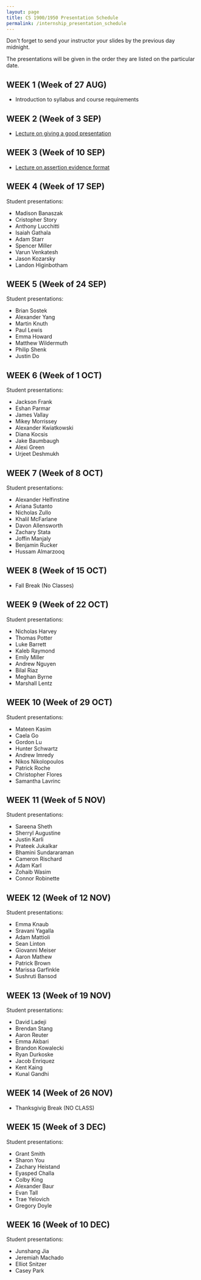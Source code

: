 ```yaml
---
layout: page
title: CS 1900/1950 Presentation Schedule
permalink: /internship_presentation_schedule
---
```


Don't forget to send your instructor your slides by the previous day midnight.

The presentations will be given in the order they are listed on the particular date.

## WEEK 1 (Week of 27 AUG)

* Introduction to syllabus and course requirements
  
## WEEK 2 (Week of 3 SEP)

* [Lecture on giving a good presentation]()

## WEEK 3 (Week of 10 SEP)
  
* [Lecture on assertion evidence format]()

## WEEK 4 (Week of 17 SEP)

Student presentations: 
* Madison Banaszak
* Cristopher Story
* Anthony Lucchitti
* Isaiah Gathala
* Adam Starr
* Spencer Miller
* Varun Venkatesh
* Jason Kozarsky
* Landon Higinbotham

## WEEK 5 (Week of 24 SEP)

Student presentations: 
* Brian Sostek
* Alexander Yang
* Martin Knuth
* Paul Lewis
* Emma Howard
* Matthew Wildermuth
* Philip Shenk
* Justin Do

## WEEK 6 (Week of 1 OCT)

Student presentations: 
* Jackson Frank
* Eshan Parmar
* James Vallay
* Mikey Morrissey
* Alexander Kwiatkowski
* Diana Kocsis
* Jake Baumbaugh
* Alexi Green
* Urjeet Deshmukh

## WEEK 7 (Week of 8 OCT)

Student presentations: 
* Alexander Helfinstine
* Ariana Sutanto
* Nicholas Zullo
* Khalil McFarlane
* Davon Allensworth
* Zachary Stata
* Joffin Manjaly
* Benjamin Rucker
* Hussam Almarzooq

## WEEK 8 (Week of 15 OCT)

* Fall Break (No Classes)

## WEEK 9 (Week of 22 OCT)

Student presentations: 
* Nicholas Harvey
* Thomas Potter
* Luke Barrett
* Kaleb Raymond
* Emily Miller
* Andrew Nguyen
* Bilal Riaz
* Meghan Byrne
* Marshall Lentz

## WEEK 10 (Week of 29 OCT)

Student presentations: 
* Mateen Kasim
* Caela Go
* Gordon Lu
* Hunter Schwartz
* Andrew Imredy
* Nikos Nikolopoulos
* Patrick Roche
* Christopher Flores
* Samantha Lavrinc

## WEEK 11 (Week of 5 NOV)

Student presentations: 
* Sareena Sheth
* Sherryl Augustine
* Justin Karli
* Prateek Jukalkar
* Bhamini Sundararaman
* Cameron Rischard
* Adam Karl
* Zohaib Wasim
* Connor Robinette

## WEEK 12 (Week of 12 NOV)

Student presentations: 
* Emma Knaub
* Sravani Yagalla
* Adam Mattioli
* Sean Linton
* Giovanni Meiser
* Aaron Mathew
* Patrick Brown
* Marissa Garfinkle
* Sushruti Bansod

## WEEK 13 (Week of 19 NOV)

Student presentations: 
* David Ladeji
* Brendan Stang
* Aaron Reuter
* Emma Akbari
* Brandon Kowalecki
* Ryan Durkoske
* Jacob Enriquez
* Kent Kaing
* Kunal Gandhi

## WEEK 14 (Week of 26 NOV)

* Thanksgivig Break (NO CLASS)

## WEEK 15 (Week of 3 DEC)

Student presentations: 
* Grant Smith
* Sharon You
* Zachary Heistand
* Eyasped Challa
* Colby King
* Alexander Baur
* Evan Tall
* Trae Yelovich
* Gregory Doyle

## WEEK 16 (Week of 10 DEC)

Student presentations: 
* Junshang Jia
* Jeremiah Machado
* Elliot Snitzer
* Casey Park
